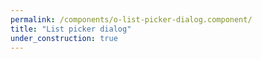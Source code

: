 ```yaml
---
permalink: /components/o-list-picker-dialog.component/
title: "List picker dialog"
under_construction: true
---
```


